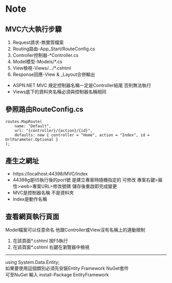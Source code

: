 # Note

## MVC六大執行步驟
   1. Request請求-無實質檔案
   2. Routing路由-App_Start/RouteConfig.cs
   3. Controller控制器-*Controller.cs
   4. Model模型-Models/*.cs
   5. View檢視-Views/.../*.cshtml
   6. Response回應-View & _Layout合併輸出  

- ASPN.NET MVC 規定控制器名稱一定是Controller結尾 否則無法執行
- Views底下的資料夾名稱必須與控制器名稱相同  

## 參照路由RouteConfig.cs
```
routes.MapRoute(
    name: "Default",
    url: "{controller}/{action}/{id}",
    defaults: new { controller = "Home", action = "Index", id = UrlParameter.Optional }
);
```  

## 產生之網址
   - https://localhost:44398/MVC/Index
   - 44398g是IIS執行後的port號 是建立專案時隨機指定的 可修改 專案右鍵>屬性>web>專案URL>修改號碼 儲存後重啟即完成變更
   - MVC是控制器名稱 不是資料夾
   - Index是動作名稱  

## 查看網頁執行頁面  

   Model檔案可以任意命名 他跟Controller或View沒有名稱上的連動限制
   1. 在該頁面*.cshtml 按F5執行
   2. 在該頁面*.cshtml 右鍵在瀏覽器中檢視
***
using System.Data.Entity;  
如果要使用這個類別必須先安裝Entity Framework NuGet套件  
可至NuGet 輸入 install-Package EntityFramework